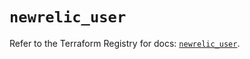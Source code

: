 # `newrelic_user`

Refer to the Terraform Registry for docs: [`newrelic_user`](https://registry.terraform.io/providers/newrelic/newrelic/3.53.0/docs/resources/user).
